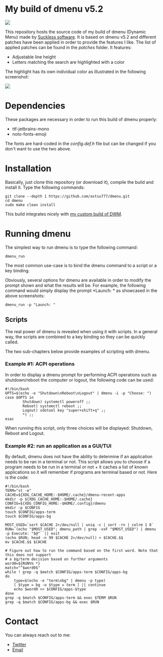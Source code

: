 # My build of dmenu v5.2

![](https://i.postimg.cc/c1B4sgt6/screenshot-20210324-004.png)

This repository hosts the source code of my build of dmenu (Dynamic Menu) made by [Suckless software](https://tools.suckless.org/dmenu/). It is based on dmenu v5.2 and different patches have been applied in order to provide the features I like. The list of applied patches can be found in the *patches* folder. It features:

* Adjustable line height
* Letters matching the search are highlighted with a color

The highlight has its own individual color as illustrated in the following screenshot:

![](https://i.postimg.cc/4N44nfpP/screenshot-20210324-003.png)

# Dependencies
These packages are necessary in order to run this build of dmenu properly:

* ttf-jetbrains-mono
* noto-fonts-emoji

The fonts are hard-coded in the *config.def.h* file but can be changed if you don't want to use the two above.

# Installation
Basically, just clone this repository (or download it), compile the build and install it. Type the following commands:

```
git clone --depth 1 https://github.com/astsu777/dmenu.git
cd dmenu
sudo make clean install
```

This build integrates nicely with [my custom build of DWM](https://github.com/astsu777/dwm).

# Running dmenu
The simplest way to run dmenu is to type the following command:

```
dmenu_run
```

The most common use-case is to bind the dmenu command to a script or a key binding.

Obviously, several options for dmenu are available in order to modify the prompt shown and what the results will be. For example, the following command would simply display the prompt *Launch: * as showcased in the above screenshots:

```
dmenu_run -p "Launch: "
```

## Scripts

The real power of dmenu is revealed when using it with scripts. In a general way, the scripts are combined to a key binding so they can be quickly called.

The two sub-chapters below provide examples of scripting with dmenu.

### Example #1: ACPI operations
In order to display a dmenu prompt for performing ACPI operations such as shutdown/reboot the computer or logout, the following code can be used:

```
#!/bin/bash
OPTS=$(echo -e "Shutdown\nReboot\nLogout" | dmenu -i -p "Choose: ")
case $OPTS in
        Shutdown) systemctl poweroff ;;
        Reboot) systemctl reboot ;;
        Logout) xdotool key "super+shift+q" ;;
        *) ;;
esac
```

When running this script, only three choices will be displayed: Shutdown, Reboot and Logout.

### Example #2: run an application as a GUI/TUI
By default, dmenu does not have the ability to determine if an application needs to be ran in a terminal or not. This script allows you to choose if a program needs to be run in a terminal or not + it caches a list of known applications so it will remember if programs are terminal based or not. Here is the code:

```
#!/bin/bash
TERM="st -e"
CACHE=${XDG_CACHE_HOME:-$HOME/.cache}/dmenu-recent-apps
mkdir -p ${XDG_CACHE_HOME:-$HOME/.cache}
CONFIG=${XDG_CONFIG_HOME:-$HOME/.config}/dmenu
mkdir -p $CONFIG
touch $CONFIG/apps-term
touch $CONFIG/apps-bg

MOST_USED=`sort $CACHE 2>/dev/null | uniq -c | sort -rn | colrm 1 8`
RUN=`(echo "$MOST_USED"; dmenu_path | grep -vxF "$MOST_USED") | dmenu -p Execute: "$@"` || exit
(echo $RUN; head -n 99 $CACHE 2>/dev/null) > $CACHE.$$
mv $CACHE.$$ $CACHE

# Figure out how to run the command based on the first word. Note that this does not support
# a bg/term decision based on further arguments
word0=${RUN%% *}
match="^$word0$"
while ! grep -q $match $CONFIG/apps-term $CONFIG/apps-bg
do
    type=$(echo -e "term\nbg" | dmenu -p type)
    [ $type = bg -o $type = term ] || continue
    echo $word0 >> $CONFIG/apps-$type
done
grep -q $match $CONFIG/apps-term && exec $TERM $RUN
grep -q $match $CONFIG/apps-bg && exec $RUN
```

# Contact
You can always reach out to me:

* [Twitter](https://twitter.com/astsu777)
* [Email](mailto:gaetan@ictpourtous.com)
